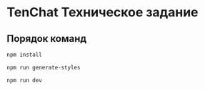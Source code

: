 # TenChat Техническое задание

## Порядок команд

```bash
npm install

npm run generate-styles

npm run dev
```
